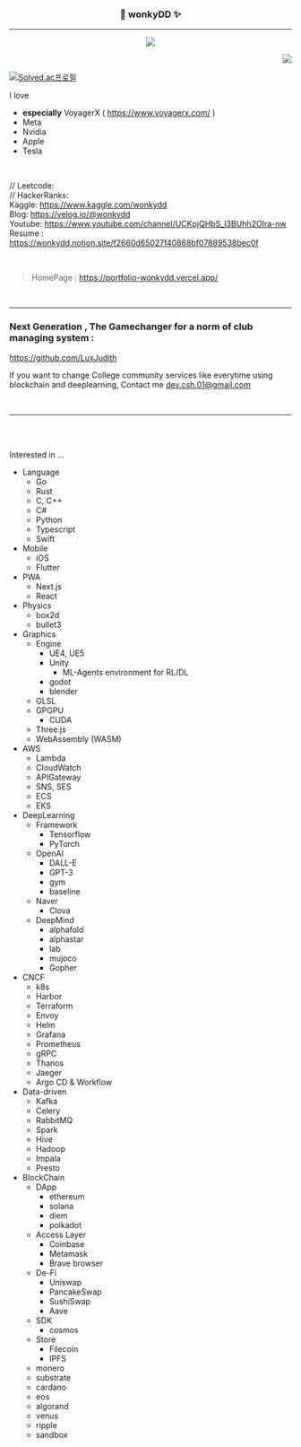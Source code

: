 

<div align="center">
  

  
  ### 🍰 wonkyDD ✨ 
  
  ---
  <!-- <a href="https://www.hanyang.ac.kr/"><img src="https://img.shields.io/badge/Hanyang Univ-004c86?style=flat-square&logo=Twitter&logoColor=white"/></a> -->
  <a href="https://velog.io/@wonkydd"><img src="https://img.shields.io/badge/wonkydd-3DDC84?style=flat-square&logo=Velog&logoColor=white"/></a>
  <!-- <a href="https://solved.ac/bekpshsc01"><img src="http://mazassumnida.wtf/api/mini/generate_badge?boj=bekpshsc01"/></a> -->


  <img align="right" src="https://github-readme-stats.vercel.app/api/top-langs/?username=wonkyDD&theme=dracula&exclude_repo=Computer-Science-Engineering&layout=compact&langs_count=10"/>
  <br>
 
</div>


[![Solved.ac프로필](http://mazassumnida.wtf/api/v2/generate_badge?boj=bekpshsc01)](https://solved.ac/bekpshsc01)
<!-- <div style="color: yellow"> asdf </div>-->


I love 
- **especially** VoyagerX ( https://www.voyagerx.com/ )  
- Meta  
- Nvidia  
- Apple   
- Tesla

<br>


// Leetcode:      
// HackerRanks:    
Kaggle: https://www.kaggle.com/wonkydd     
Blog: https://velog.io/@wonkydd  
Youtube: https://www.youtube.com/channel/UCKpjQHbS_l3BUhh2OIra-nw  
Resume : https://wonkydd.notion.site/f2660d65027f40868bf07889538bec0f

<br>

> HomePage : https://portfolio-wonkydd.vercel.app/

<br>

---


### Next Generation , The Gamechanger for a norm of club managing system :   
https://github.com/LuxJudith

If you want to change College community services like everytime using blockchain and deeplearning,
Contact me dev.csh.01@gmail.com

<br>

---
<br>




<br>


Interested in ...


- Language
  - Go
  - Rust
  - C, C++
  - C#
  - Python
  - Typescript
  - Swift
- Mobile
  - iOS
  - Flutter
- PWA
  - Next.js
  - React
- Physics
  - box2d
  - bullet3
- Graphics
  - Engine
    - UE4, UE5
    - Unity
      - ML-Agents environment for RL/DL
    - godot
    - blender
  - GLSL
  - GPGPU
    - CUDA
  - Three.js
  - WebAssembly (WASM)
- AWS
  - Lambda
  - CloudWatch
  - APIGateway
  - SNS, SES
  - ECS
  - EKS
- DeepLearning
  - Framework
    - Tensorflow
    - PyTorch
  - OpenAI
    - DALL-E
    - GPT-3
    - gym
    - baseline
  - Naver
    - Clova
  - DeepMind
    - alphafold
    - alphastar
    - lab
    - mujoco
    - Gopher
- CNCF
  - k8s
  - Harbor
  - Terraform
  - Envoy
  - Helm
  - Grafana
  - Prometheus
  - gRPC
  - Thanos
  - Jaeger
  - Argo CD & Workflow
- Data-driven
  - Kafka
  - Celery
  - RabbitMQ
  - Spark
  - Hive
  - Hadoop
  - Impala
  - Presto
- BlockChain
  - DApp
    - ethereum
    - solana
    - diem
    - polkadot
  - Access Layer
    - Coinbase
    - Metamask
    - Brave browser
  - De-Fi
    - Uniswap
    - PancakeSwap
    - SushiSwap
    - Aave
  - SDK
    - cosmos
  - Store
    - Filecoin
    - IPFS
  - monero
  - substrate
  - cardano
  - eos
  - algorand
  - venus
  - ripple
  - sandbox

<br>

